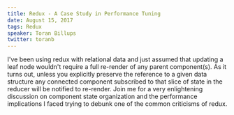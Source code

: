 ```yaml
---
title: Redux - A Case Study in Performance Tuning
date: August 15, 2017
tags: Redux
speaker: Toran Billups
twitter: toranb
---
```


I've been using redux with relational data and just assumed that updating a leaf node wouldn't require a full re-render of any parent component(s). As it turns out, unless you explicitly preserve the reference to a given data structure any connected component subscribed to that slice of state in the reducer will be notified to re-render. Join me for a very enlightening discussion on component state organization and the performance implications I faced trying to debunk one of the common criticisms of redux.
